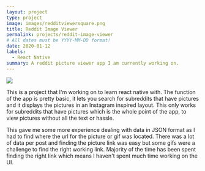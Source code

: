 ```yaml
---
layout: project
type: project
image: images/redditviewersquare.png
title: Reddit Image Viewer
permalink: projects/reddit-image-viewer
# All dates must be YYYY-MM-DD format!
date: 2020-01-12
labels:
  - React Native
summary: A reddit picture viewer app I am currently working on.
---
```


<img class="ui image" src="{{ site.baseurl }}/images/redviewlist.png">

This is a project that I'm working on to learn react native with. The function of the app is pretty basic, it lets you search for subreddits that have pictures and it displays the pictures in an Instagram inspired layout. This only works for subreddits that have pictures which is the whole point of the app, to view pictures without all the text or hassle.

This gave me some more experience dealing with data in JSON format as I had to find where the url for the picture or gif was located. There was a lot of data per post and finding the picture link was easy but some gifs were a challenge to find the right working link. Majority of the time has been spent finding the right link which means I haven't spent much time working on the UI.

